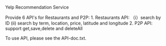 Yelp Recommendation Service

Provide 6 API's for Restaurants and P2P:
    1. Restaurants API:
        （i）search by ID
        (ii) search by term, location, price, latitude and longitude
    2. P2P API:
        support get,save,delete and deleteAll

To use API, please see the API-doc.txt.
